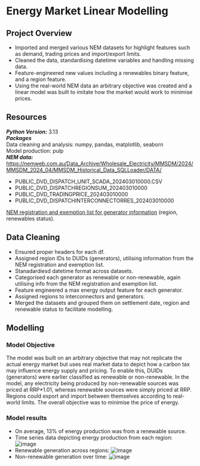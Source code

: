 # Energy Market Linear Modelling
## Project Overview
* Imported and merged various NEM datasets for highlight features such as demand, trading prices and import/export limits.
* Cleaned the data, standardising datetime variables and handling missing data.
* Feature-engineered new values including a renewables binary feature, and a region feature.
* Using the real-world NEM data an arbitrary objective was created and a linear model was built to imitate how the market would work to minimise prices. 

## Resources
***Python Version:*** 3.13   
***Packages***  
Data cleaning and analysis: numpy, pandas, matplotlib, seaborn   
Model production: pulp  
***NEM data:*** https://nemweb.com.au/Data_Archive/Wholesale_Electricity/MMSDM/2024/MMSDM_2024_04/MMSDM_Historical_Data_SQLLoader/DATA/
* PUBLIC_DVD_DISPATCH_UNIT_SCADA_202403010000.CSV
* PUBLIC_DVD_DISPATCHREGIONSUM_202403010000
* PUBLIC_DVD_TRADINGPRICE_202403010000
* PUBLIC_DVD_DISPATCHINTERCONNECTORRES_202403010000
 
[NEM registration and exemption list for generator information](https://www.aemo.com.au/-/media/Files/Electricity/NEM/Participant_Information/NEM-Registration-and-Exemption-List.xls) (region, renewables status).

## Data Cleaning
* Ensured proper headers for each df.
* Assigned region IDs to DUIDs (generators), utilising information from the NEM registration and exemption list.
* Stanadardiesd datetime format across datasets.
* Categorised each generator as renewable or non-renewable, again utilising info from the NEM registration and exemption list.
* Feature engineered a max energy output feature for each generator.
* Assigned regions to interconnectors and generators.
* Merged the datasets and grouped them on settlement date, region and renewable status to facilitate modelling.

## Modelling
### Model Objective
The model was built on an arbitrary objective that may not replicate the actual energy market but uses real market data to depict how a carbon tax may influence energy supply and pricing. To enable this, DUIDs (generators) were earlier classified as renewable or non-renewable. In the model, any electricity being produced by non-renewable sources was priced at RRP*1.01, whereas renewable sources were simply priced at RRP. Regions could export and import between themselves according to real-world limits. The overall objective was to minimise the price of energy.
### Model results
* On average, 13% of energy production was from a renewable source.
* Time series data depicting energy production from each region:
![image](https://github.com/reversed-xelA/EnergyMarketModelling/assets/141697086/f4160e71-9a86-4b37-9792-19a78a206151)  
* Renewable generation across regions:
![image](https://github.com/reversed-xelA/EnergyMarketModelling/assets/141697086/d26036d4-b9f0-4169-a33b-283a27056c0e)  
* Non-renewable generation over time:
![image](https://github.com/reversed-xelA/EnergyMarketModelling/assets/141697086/58393a35-cea2-4a31-a2bc-cec29586059f)  


